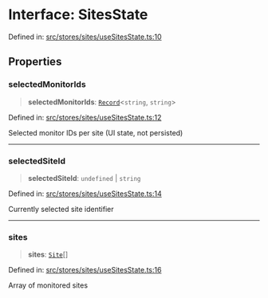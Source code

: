 # Interface: SitesState

Defined in: [src/stores/sites/useSitesState.ts:10](https://github.com/Nick2bad4u/Uptime-Watcher/blob/dca5483e793478722cd3e6e125cafcec5fc771f0/src/stores/sites/useSitesState.ts#L10)

## Properties

### selectedMonitorIds

> **selectedMonitorIds**: [`Record`](https://www.typescriptlang.org/docs/handbook/utility-types.html#recordkeys-type)\<`string`, `string`\>

Defined in: [src/stores/sites/useSitesState.ts:12](https://github.com/Nick2bad4u/Uptime-Watcher/blob/dca5483e793478722cd3e6e125cafcec5fc771f0/src/stores/sites/useSitesState.ts#L12)

Selected monitor IDs per site (UI state, not persisted)

***

### selectedSiteId

> **selectedSiteId**: `undefined` \| `string`

Defined in: [src/stores/sites/useSitesState.ts:14](https://github.com/Nick2bad4u/Uptime-Watcher/blob/dca5483e793478722cd3e6e125cafcec5fc771f0/src/stores/sites/useSitesState.ts#L14)

Currently selected site identifier

***

### sites

> **sites**: [`Site`](../../../../../shared/types/interfaces/Site.md)[]

Defined in: [src/stores/sites/useSitesState.ts:16](https://github.com/Nick2bad4u/Uptime-Watcher/blob/dca5483e793478722cd3e6e125cafcec5fc771f0/src/stores/sites/useSitesState.ts#L16)

Array of monitored sites

